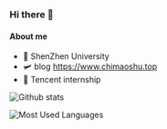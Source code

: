 ### Hi there 👋

#### About me

- 🏫 ShenZhen University
- 🛩️ blog  https://www.chimaoshu.top
- 🏢 Tencent internship

![Github stats](https://github-readme-stats.vercel.app/api?username=chimaoshu&show_icons=true&theme=tokyonight)

![Most Used Languages](https://github-readme-stats.vercel.app/api/top-langs/?username=chimaoshu&count_private=false&layout=compact&langs_count=6&theme=tokyonight)

<!-- waka-box start -->
<!-- #### <a href="https://gist.github.com/e235103f6d3ace58395a9ff863c34467" target="_blank">📊 Weekly development breakdown</a> -->
<!-- Powered by https://github.com/YouEclipse/waka-box-go . -->
<!-- waka-box end -->



